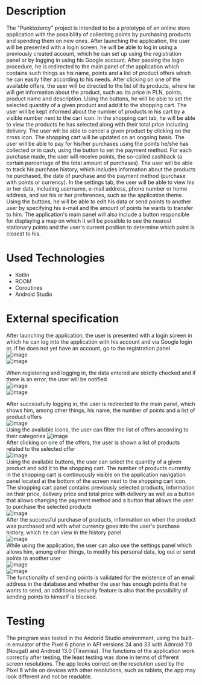 # Description
The "Punktożercy" project is intended to be a prototype of an online store application with the possibility of collecting points by purchasing products and spending them on new ones. After launching the application, the user will be presented with a login screen, he will be able to log in using a previously created account, which he can set up using the registration panel or by logging in using his Google account. After passing the login procedure, he is redirected to the main panel of the application which contains such things as his name, points and a list of product offers which he can easily filter according to his needs. After clicking on one of the available offers, the user will be directed to the list of its products, where he will get information about the product, such as: its price in PLN, points, product name and description. Using the buttons, he will be able to set the selected quantity of a given product and add it to the shopping cart. 
The user will be kept informed about the number of products in his cart by a visible number next to the cart icon. In the shopping cart tab, he will be able to view the products he has selected along with their total price including delivery. The user will be able to cancel a given product by clicking on the cross icon. The shopping cart will be updated on an ongoing basis. The user will be able to pay for his/her purchases using the points he/she has collected or in cash, using the button to set the payment method. For each purchase made, the user will receive points, the so-called cashback (a certain percentage of the total amount of purchases). The user will be able to track his purchase history, which includes information about the products he purchased, the date of purchase and the payment method (purchase with points or currency). In the settings tab, the user will be able to view his or her data, including username, e-mail address, phone number or home address, and set his or her preferences, such as the application theme.
Using the buttons, he will be able to edit his data or send points to another user by specifying his e-mail and the amount of points he wants to transfer to him. The application's main panel will also include a button responsible for displaying a map on which it will be possible to see the nearest stationary points and the user's current position to determine which point is closest to his.

# Used Technologies
- Kotlin
- ROOM
- Coroutines
- Android Studio

# External specification
After launching the application, the user is presented with a login screen in which he can log into the application with his account and via Google login or, if he does not yet have an account, go to the registration panel 
<br/>
![image](https://github.com/rixis321/Punktozercy/assets/58139675/79608eb6-85e4-4495-b72a-26ab43e32618)
<br/>
![image](https://github.com/rixis321/Punktozercy/assets/58139675/0614e470-f19e-4418-9d9f-ef5f6be1f0c4)
<br/>

When registering and logging in, the data entered are strictly checked and if there is an error, the user will be notified
<br/>
![image](https://github.com/rixis321/Punktozercy/assets/58139675/2dad7813-31c7-4efb-a46b-75d58f433e67)
<br/>
![image](https://github.com/rixis321/Punktozercy/assets/58139675/9e51f524-9a49-46bd-b890-486d854c0df3)
<br/>

After successfully logging in, the user is redirected to the main panel, which shows him, among other things, his name, the number of points and a list of product offers
<br/>
![image](https://github.com/rixis321/Punktozercy/assets/58139675/cf105be0-eb10-4a72-bb35-c875a58c59c6)
<br/>
Using the available icons, the user can filter the list of offers according to their categories
![image](https://github.com/rixis321/Punktozercy/assets/58139675/19607e53-afca-48aa-914f-cd6a062d4ca1)
<br/>
After clicking on one of the offers, the user is shown a list of products related to the selected offer
<br/>
![image](https://github.com/rixis321/Punktozercy/assets/58139675/67974b6a-4f99-43c6-bc1d-4f7f50e13a07)
<br/>
Using the available buttons, the user can select the quantity of a given product and add it to the shopping cart. The number of products currently in the shopping cart is continuously visible on the application navigation panel located at the bottom of the screen next to the shopping cart icon. The shopping cart panel contains previously selected products, information on their price, delivery price and total price with delivery as well as a button that allows changing the payment method and a button that allows the user to purchase the selected products
<br/>
![image](https://github.com/rixis321/Punktozercy/assets/58139675/14e1225f-7bbe-413d-bf51-5af4b7761b91)
<br/>
After the successful purchase of products, information on when the product was purchased and with what currency goes into the user's purchase history, which he can view in the history panel
<br/>
![image](https://github.com/rixis321/Punktozercy/assets/58139675/39412d03-daa6-45ca-b1d2-8214ef5d51aa)
<br/>
While using the application, the user can also use the settings panel which allows him, among other things, to modify his personal data, log out or send points to another user
<br/>
![image](https://github.com/rixis321/Punktozercy/assets/58139675/58167db4-7406-4582-91d1-5ed6214643b4)
<br/>
![image](https://github.com/rixis321/Punktozercy/assets/58139675/7d9df6f3-1802-462b-9cf8-8f5075a667a1)
<br/>
The functionality of sending points is validated for the existence of an email address in the database and whether the user has enough points that he wants to send, an additional security feature is also that the possibility of sending points to himself is blocked.
<br/>
# Testing
The program was tested in the Andorid Studio environment, using the built-in emulator of the Pixel 6 phone in API versions 24 and 33 with Adnroid 7.0 (Nougat) and Android 13.0 (Tiramisu). The functions of the application work correctly after testing, the least testing was done in terms of different screen resolutions. The app looks correct on the resolution used by the Pixel 6 while on devices with other resolutions, such as tablets, the app may look different and not be readable.

